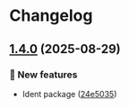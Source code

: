 # Changelog

## [1.4.0](https://github.com/zincognity/astro-github-activity/compare/1.3.0...1.4.0) (2025-08-29)


### 🎉 New features

* Ident package ([24e5035](https://github.com/zincognity/astro-github-activity/commit/24e5035604542b3a5d0ca5872614a72a7d093293))
